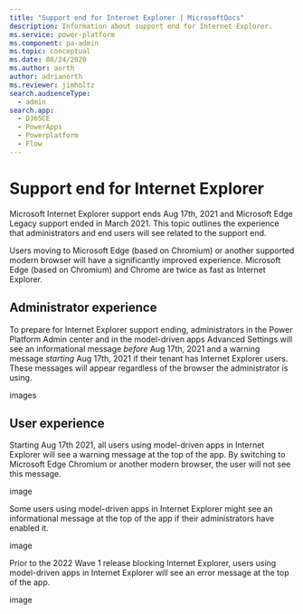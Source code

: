 ```yaml
---
title: "Support end for Internet Explorer | MicrosoftDocs"
description: Information about support end for Internet Explorer.
ms.service: power-platform
ms.component: pa-admin
ms.topic: conceptual
ms.date: 08/24/2020
ms.author: aorth 
author: adrianorth
ms.reviewer: jimholtz
search.audienceType: 
  - admin
search.app:
  - D365CE
  - PowerApps
  - Powerplatform
  - Flow
---
```

# Support end for Internet Explorer

Microsoft Internet Explorer support ends Aug 17th, 2021 and Microsoft Edge Legacy support ended in March 2021. This topic outlines the experience that administrators and end users will see related to the support end. 

Users moving to Microsoft Edge (based on Chromium) or another supported modern browser will have a significantly improved experience.  Microsoft Edge (based on Chromium) and Chrome are twice as fast as Internet Explorer. 

## Administrator experience 

To prepare for Internet Explorer support ending, administrators in the Power Platform Admin center and in the model-driven apps Advanced Settings will see an informational message *before* Aug 17th, 2021 and a warning message *starting* Aug 17th, 2021 if their tenant has Internet Explorer users.  These messages will appear regardless of the browser the administrator is using. 

images

## User experience 

Starting Aug 17th 2021, all users using model-driven apps in Internet Explorer will see a warning message at the top of the app.  By switching to Microsoft Edge Chromium or another modern browser, the user will not see this message.  

image

Some users using model-driven apps in Internet Explorer might see an informational message at the top of the app if their administrators have enabled it. 

image

Prior to the 2022 Wave 1 release blocking Internet Explorer, users using model-driven apps in Internet Explorer will see an error message at the top of the app.  

image

